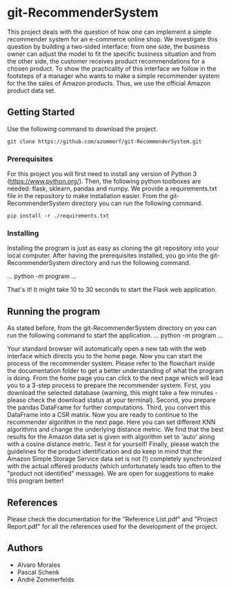 # git-RecommenderSystem

This project deals with the question of how one can implement a simple recommender system for an e-commerce online shop. We investigate this question by building a two-sided interface: from one side, the business owner can adjust the model to fit the specific business situation and from the other side, the customer receives product recommendations for a chosen product. To show the practicality of this interface we follow in the footsteps of a manager who wants to make a simple recommender system for the the sales of Amazon products. Thus, we use the official Amazon product data set.

## Getting Started

Use the following command to download the project.
```
git clone https://github.com/azommerf/git-RecommenderSystem.git
```

### Prerequisites

For this project you will first need to install any version of Python 3 (https://www.python.org/). Then, the following python toolboxes are needed: flask, sklearn, pandas and numpy. We provide a requirements.txt file in the repository to make installation easier. From the git-RecommenderSystem directory you can run the following command.
```
pip install -r ./requirements.txt
```

### Installing

Installing the program is just as easy as cloning the git repository into your local computer. After having the prerequisites installed, you go into the git-RecommenderSystem directory and run the following command.

...
python -m program
...

That's it! It might take 10 to 30 seconds to start the Flask web application.

## Running the program

As stated before, from the git-RecommenderSystem directory on you can run the following command to start the application.
...
python -m program
...

Your standard browser will automatically open a new tab with the web interface which directs you to the home page. Now you can start the process of the recommender system. Please refer to the flowchart inside the documentation folder to get a better understanding of what the program is doing. From the home page you can click to the next page which will lead you to a 3-step process to prepare the recommender system. First, you download the selected database (warning, this might take a few minutes - please check the download status at your terminal). Second, you prepare the pandas DataFrame for further computations. Third, you convert this DataFrame into a CSR matrix. Now you are ready to continue to the recommender algorithm in the next page. Here you can set different KNN algorithms and change the underlying distance metric. We find that the best results for the Amazon data set is given with algorithm set to 'auto' along with a cosine distance metric. Test it for yourself! Finally, please watch the guidelines for the product identification and do keep in mind that the Amazon Simple Storage Service data set is not (!) completely synchronized with the actual offered products (which unfortunately leads too often to the "product not identified" message). We are open for suggestions to make this program better!

## References

Please check the documentation for the "Reference List.pdf" and "Project Report.pdf" for all the references used for the development of the project.

## Authors

* Alvaro Morales
* Pascal Schenk
* André Zommerfelds
